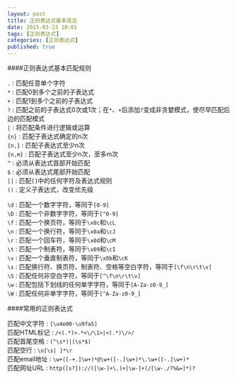 ```yaml
---
layout: post
title: 正则表达式基本语法
date: 2015-03-23 10:01
tags: [正则表达式]
categories: [正则表达式]
published: true
---
```


####正则表达式基本匹配规则

`.` : 匹配任意单个字符  
`*` : 匹配0到多个之前的子表达式  
`+` : 匹配1到多个之前的子表达式  
`?` : 匹配之前的子表达式0次或1次；在`*`、`+`后添加`?`变成非贪婪模式，使尽早匹配后边的匹配模式  
`|` : 将匹配条件进行逻辑或运算  
`{n}` : 匹配子表达式确定的n次  
`{n,}` : 匹配子表达式至少n次  
`{n,m}` : 匹配子表达式至少n次，至多m次  
`^` : 必须从表达式首部开始匹配  
`$` : 必须从表达式尾部开始匹配  
`[]` : 匹配`[]`中的任何字符及表达式规则  
`()` : 定义子表达式，改变优先级  

`\d` : 匹配一个数字字符，等同于`[0-9]`  
`\D` : 匹配一个非数字字符，等同于`[^0-9]`  
`\f` : 匹配一个换页符，等同于`\x0c`和`\cL`  
`\n` : 匹配一个换行符，等同于`\x0a`和`\cJ`  
`\r` : 匹配一个回车符，等同于`\x0d`和`\cM`  
`\t` : 匹配一个制表符，等同于`\x09`和`\cI`  
`\v` : 匹配一个垂直制表符，等同于`\x0b`和`\cK`  
`\s` : 匹配换行符、换页符、制表符、空格等空白字符，等同于`[\f\n\r\t\v]`  
`\S` : 匹配任何非空白字符，等同于`[^\f\n\r\t\v]`  
`\w` : 匹配包括下划线的任何单字字符，等同于`[A-Za-z0-9_]`  
`\W` : 匹配任何非单字字符，等同于`[^A-Za-z0-9_]`  

####常用的正则表达式

匹配中文字符 : `[\u4e00-\u9fa5]`  
匹配HTML标记 : `/<(.*)>.*<\/\1>|<(.*)\/>/`  
匹配首尾空格 : `(^\s*)|(\s*$)`  
匹配空行 : `\n[\s| ]*\r`  
匹配email地址 : `\w+([-+.]\w+)*@\w+([-.]\w+)*\.\w+([-.]\w+)*`  
匹配网址URL : `http([s?])://([\w-]+\.)+[\w-]+(/[\w-./?%&=]*)?`  




